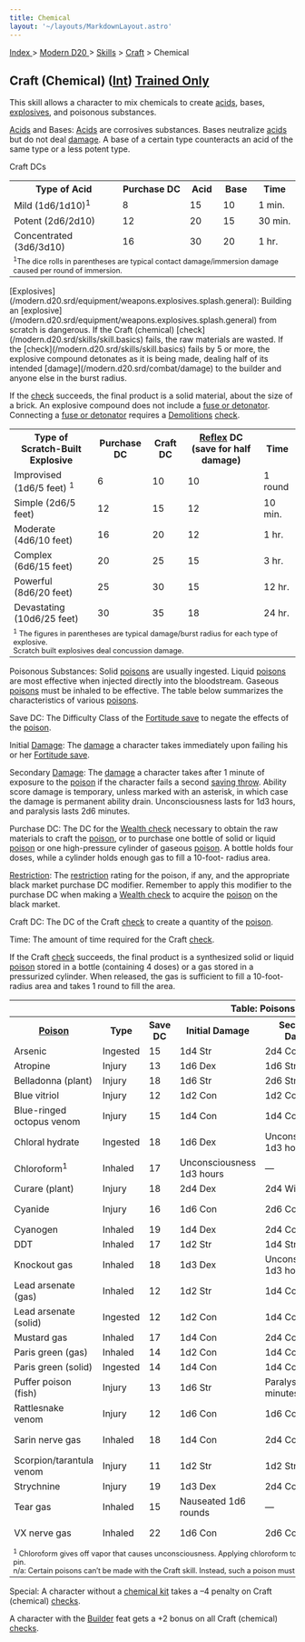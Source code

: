 ```yaml
---
title: Chemical
layout: '~/layouts/MarkdownLayout.astro'
---
```


[ Index ](/) > [ Modern D20 ](/modern.d20.srd) > [Skills](/modern.d20.srd/skills) > [Craft](/modern.d20.srd/skills/craft) > Chemical

## Craft (Chemical) ([Int](/modern.d20.srd/basics/ability.scores)) [Trained Only](/modern.d20.srd/skills/skill.basics)

This skill allows a character to mix chemicals to create
[acids](/modern.d20.srd/environment.hazards/acid), bases,
[explosives](/modern.d20.srd/equipment/weapons.explosives.splash.general), and
poisonous substances.

[Acids](/modern.d20.srd/environment.hazards/acid) and Bases:
[Acids](/modern.d20.srd/environment.hazards/acid) are corrosives substances.
Bases neutralize [acids](/modern.d20.srd/environment.hazards/acid) but do not
deal [damage](/modern.d20.srd/combat/damage). A base of a certain type
counteracts an acid of the same type or a less potent type.

Craft DCs


<table> <tr> <th>Type of Acid</th> <th>Purchase DC</th> <th>Acid</th> <th>Base</th> <th>Time</th> </tr> <tr><td> Mild (1d6/1d10)<sup>1</sup></td><td> 8</td><td> 15</td><td> 10</td><td> 1 min. </td></tr> <tr class="shaded"><td> Potent (2d6/2d10)</td><td> 12</td><td> 20</td><td> 15</td><td> 30 min. </td></tr> <tr><td> Concentrated (3d6/3d10)</td><td> 16</td><td> 30</td><td> 20</td><td> 1 hr. </td></tr> <tr><td colspan="5" style="font-size: .8em; text-align: left"> <sup>1</sup>The dice rolls in parentheses are typical contact damage/immersion damage caused per round of immersion. </td></tr> </table>
 [Explosives](/modern.d20.srd/equipment/weapons.explosives.splash.general):
Building an
[explosive](/modern.d20.srd/equipment/weapons.explosives.splash.general) from
scratch is dangerous. If the Craft (chemical)
[check](/modern.d20.srd/skills/skill.basics) fails, the raw
materials are wasted. If the
[check](/modern.d20.srd/skills/skill.basics) fails by 5 or more, the
explosive compound detonates as it is being made, dealing half of its intended
[damage](/modern.d20.srd/combat/damage) to the builder and anyone else in the
burst radius.

If the [check](/modern.d20.srd/skills/skill.basics) succeeds, the
final product is a solid material, about the size of a brick. An explosive
compound does not include a [fuse or detonator](/modern.d20.srd/equipment/professional.equipment). Connecting a
[fuse or detonator](/modern.d20.srd/equipment/professional.equipment) requires
a [Demolitions](/modern.d20.srd/skills/demolitions)
[check](/modern.d20.srd/skills/skill.basics).


<table> <tr> <th>Type of Scratch-Built Explosive</th> <th>Purchase DC</th> <th>Craft DC</th> <th><a href="/modern.d20.srd/basics/saving.throws">Reflex</a> DC (save for half damage)</th> <th>Time</th> </tr> <tr><td> Improvised (1d6/5 feet) <sup>1</sup></td><td> 6</td><td> 10</td><td> 10</td><td> 1 round </td></tr> <tr class="shaded"><td> Simple (2d6/5 feet)</td><td> 12</td><td> 15</td><td> 12</td><td> 10 min. </td></tr> <tr><td> Moderate (4d6/10 feet)</td><td> 16</td><td> 20</td><td> 12</td><td> 1 hr. </td></tr> <tr class="shaded"><td> Complex (6d6/15 feet)</td><td> 20</td><td> 25</td><td> 15</td><td> 3 hr. </td></tr> <tr><td> Powerful (8d6/20 feet)</td><td> 25</td><td> 30</td><td> 15</td><td> 12 hr. </td></tr> <tr class="shaded"><td> Devastating (10d6/25 feet)</td><td> 30</td><td> 35</td><td> 18</td><td> 24 hr. </td></tr> <tr><td colspan="5" style="font-size: .8em; text-align: left"><sup>1</sup> The figures in parentheses are typical damage/burst radius for each type of explosive.<br/> Scratch built explosives deal concussion damage. </td></tr> </table>



Poisonous Substances: Solid
[poisons](/modern.d20.srd/environment.hazards/poison) are usually ingested.
Liquid [poisons](/modern.d20.srd/environment.hazards/poison) are most
effective when injected directly into the bloodstream. Gaseous
[poisons](/modern.d20.srd/environment.hazards/poison) must be inhaled to be
effective. The table below summarizes the characteristics of various
[poisons](/modern.d20.srd/environment.hazards/poison).

Save DC: The Difficulty Class of the [Fortitude save](/modern.d20.srd/basics/saving.throws) to negate the effects of the
[poison](/modern.d20.srd/environment.hazards/poison).

Initial [Damage](/modern.d20.srd/combat/damage): The
[damage](/modern.d20.srd/combat/damage) a character takes immediately upon
failing his or her [Fortitude save](/modern.d20.srd/basics/saving.throws).

Secondary [Damage](/modern.d20.srd/combat/damage): The
[damage](/modern.d20.srd/combat/damage) a character takes after 1 minute of
exposure to the [poison](/modern.d20.srd/environment.hazards/poison) if the
character fails a second [saving throw](/modern.d20.srd/basics/saving.throws).
Ability score damage is temporary, unless marked with an asterisk, in which
case the damage is permanent ability drain. Unconsciousness lasts for 1d3
hours, and paralysis lasts 2d6 minutes.

Purchase DC: The DC for the [Wealth check](/modern.d20.srd/wealth/wealth.check) necessary to obtain the raw
materials to craft the [poison](/modern.d20.srd/environment.hazards/poison),
or to purchase one bottle of solid or liquid
[poison](/modern.d20.srd/environment.hazards/poison) or one high-pressure
cylinder of gaseous [poison](/modern.d20.srd/environment.hazards/poison). A
bottle holds four doses, while a cylinder holds enough gas to fill a 10-foot-
radius area.

[Restriction](/modern.d20.srd/equipment/restricted.objects): The
[restriction](/modern.d20.srd/equipment/restricted.objects) rating for the
poison, if any, and the appropriate black market purchase DC modifier.
Remember to apply this modifier to the purchase DC when making a [Wealth check](/modern.d20.srd/wealth/wealth.check) to acquire the
[poison](/modern.d20.srd/environment.hazards/poison) on the black market.

Craft DC: The DC of the Craft
[check](/modern.d20.srd/skills/skill.basics) to create a quantity of
the [poison](/modern.d20.srd/environment.hazards/poison).

Time: The amount of time required for the Craft
[check](/modern.d20.srd/skills/skill.basics).

If the Craft [check](/modern.d20.srd/skills/skill.basics) succeeds,
the final product is a synthesized solid or liquid
[poison](/modern.d20.srd/environment.hazards/poison) stored in a bottle
(containing 4 doses) or a gas stored in a pressurized cylinder. When released,
the gas is sufficient to fill a 10-foot-radius area and takes 1 round to fill
the area.


<table> <tr><th colspan="9">Table: Poisons</th></tr> <th><a href="/modern.d20.srd/environment.hazards/poison">Poison</a></th> <th>Type</th> <th>Save DC</th> <th>Initial Damage</th> <th>Secondary Damage</th> <th>Purchase DC</th> <th>Restriction</th> <th>Craft DC</th> <th>Time</th> <tr><td> Arsenic</td><td> Ingested</td><td> 15</td><td> 1d4 Str</td><td> 2d4 Con</td><td> 9</td><td> Res (+2)</td><td> 24</td><td> 4 hr. </td></tr> <tr class="shaded"><td> Atropine</td><td> Injury</td><td> 13</td><td> 1d6 Dex</td><td> 1d6 Str</td><td> 3</td><td> Res (+2)</td><td> 14</td><td> 1 hr. </td></tr> <tr><td> Belladonna (plant)</td><td> Injury</td><td> 18</td><td> 1d6 Str</td><td> 2d6 Str</td><td> 14</td><td> Lic (+1)</td><td> n/a</td><td> n/a </td></tr> <tr class="shaded"><td> Blue vitriol</td><td> Injury</td><td> 12</td><td> 1d2 Con</td><td> 1d2 Con</td><td> 3</td><td> Res (+2)</td><td> 9</td><td> 1 hr. </td></tr> <tr><td> Blue-ringed octopus venom</td><td> Injury</td><td> 15</td><td> 1d4 Con</td><td> 1d4 Con</td><td> 14</td><td> Lic (+1)</td><td> n/a</td><td> n/a </td></tr> <tr class="shaded"><td> Chloral hydrate</td><td> Ingested</td><td> 18</td><td> 1d6 Dex</td><td> Unconsciousness 1d3 hours</td><td> 12</td><td> Res (+2)</td><td> 28</td><td> 8 hr. </td></tr> <tr><td> Chloroform<sup>1</sup></td><td> Inhaled</td><td> 17</td><td> Unconsciousness 1d3 hours</td><td> —</td><td> 9</td><td> Res (+2)</td><td> 24</td><td> 4 hr. </td></tr> <tr class="shaded"><td> Curare (plant)</td><td> Injury</td><td> 18</td><td> 2d4 Dex</td><td> 2d4 Wis</td><td> 15</td><td> Res (+2)</td><td> n/a</td><td> n/a </td></tr> <tr><td> Cyanide</td><td> Injury</td><td> 16</td><td> 1d6 Con</td><td> 2d6 Con</td><td> 15</td><td> Mil (+3)</td><td> 31</td><td> 15 hr. </td></tr> <tr class="shaded"><td> Cyanogen</td><td> Inhaled</td><td> 19</td><td> 1d4 Dex</td><td> 2d4 Con</td><td> 12</td><td> Mil (+3)</td><td> 28</td><td> 8 hr. </td></tr> <tr><td> DDT</td><td> Inhaled</td><td> 17</td><td> 1d2 Str</td><td> 1d4 Str</td><td> 9</td><td> Lic (+1)</td><td> 20</td><td> 4 hr. </td></tr> <tr class="shaded"><td> Knockout gas</td><td> Inhaled</td><td> 18</td><td> 1d3 Dex</td><td> Unconsciousness 1d3 hours</td><td> 12</td><td> Res (+2)</td><td> 26</td><td> 8 hr. </td></tr> <tr><td> Lead arsenate (gas)</td><td> Inhaled</td><td> 12</td><td> 1d2 Str</td><td> 1d4 Con</td><td> 6</td><td> Res (+2)</td><td> 17</td><td> 2 hr. </td></tr> <tr class="shaded"><td> Lead arsenate (solid)</td><td> Ingested</td><td> 12</td><td> 1d2 Con</td><td> 1d4 Con</td><td> 6</td><td> Res (+2)</td><td> 18</td><td> 2 hr. </td></tr> <tr><td> Mustard gas</td><td> Inhaled</td><td> 17</td><td> 1d4 Con</td><td> 2d4 Con</td><td> 12</td><td> Mil (+3)</td><td> 26</td><td> 8 hr. </td></tr> <tr class="shaded"><td> Paris green (gas)</td><td> Inhaled</td><td> 14</td><td> 1d2 Con</td><td> 1d4 Con</td><td> 9</td><td> Res (+2)</td><td> 20</td><td> 4 hr. </td></tr> <tr><td> Paris green (solid)</td><td> Ingested</td><td> 14</td><td> 1d4 Con</td><td> 1d4 Con</td><td> 9</td><td> Res (+2)</td><td> 24</td><td> 4 hr. </td></tr> <tr class="shaded"><td> Puffer poison (fish)</td><td> Injury</td><td> 13</td><td> 1d6 Str</td><td> Paralysis 2d6 minutes</td><td> 13</td><td> Lic (+1)</td><td> n/a</td><td> n/a </td></tr> <tr><td> Rattlesnake venom</td><td> Injury</td><td> 12</td><td> 1d6 Con</td><td> 1d6 Con</td><td> 12</td><td> Lic (+1)</td><td> n/a</td><td> n/a </td></tr> <tr class="shaded"><td> Sarin nerve gas</td><td> Inhaled</td><td> 18</td><td> 1d4 Con</td><td> 2d4 Con</td><td> 15</td><td> Illegal (+4)</td><td> 30</td><td> 15 hr. </td></tr> <tr><td> Scorpion/tarantula venom</td><td> Injury</td><td> 11</td><td> 1d2 Str</td><td> 1d2 Str</td><td> 12</td><td> Lic (+1)</td><td> n/a</td><td> n/a </td></tr> <tr class="shaded"><td> Strychnine</td><td> Injury</td><td> 19</td><td> 1d3 Dex</td><td> 2d4 Con</td><td> 9</td><td> Res (+2)</td><td> 23</td><td> 4 hr. </td></tr> <tr><td> Tear gas</td><td> Inhaled</td><td> 15</td><td> Nauseated 1d6 rounds</td><td> —</td><td> 9</td><td> Res (+2)</td><td> 21</td><td> 4 hr. </td></tr> <tr class="shaded"><td> VX nerve gas</td><td> Inhaled</td><td> 22</td><td> 1d6 Con</td><td> 2d6 Con</td><td> 21</td><td> Illegal (+4)</td><td> 42</td><td> 48 hr. </td></tr> <tr><td colspan="9" style="font-size: .8em; text-align: left"> <sup>1</sup> Chloroform gives off vapor that causes unconsciousness. Applying chloroform to an unwilling subject requires a successful grapple check and pin. <br/> n/a: Certain poisons can’t be made with the Craft skill. Instead, such a poison must be obtained by extracting it from the creature in question. </td></tr></table>



Special: A character without a [chemical kit](/modern.d20.srd/equipment/professional.equipment) takes a –4 penalty on
Craft (chemical) [checks](/modern.d20.srd/skills/skill.basics).

A character with the [Builder](/modern.d20.srd/feats/builder) feat gets a +2
bonus on all Craft (chemical)
[checks](/modern.d20.srd/skills/skill.basics).

